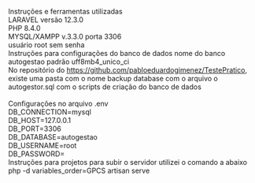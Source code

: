 Instruções e ferramentas utilizadas
<br> LARAVEL versão 12.3.0
<br> PHP 8.4.0
<br> MYSQL/XAMPP v.3.3.0 porta 3306
<br> usuário root sem  senha 
<br>
Instruções para configurações do banco de dados
nome do banco autogestao 
padrão uff8mb4_unico_ci
<br>
No repositório do https://github.com/pabloeduardogimenez/TestePratico,
existe uma pasta com o nome backup database com o arquivo
o autogestor.sql com o  scripts de criação do banco de dados 
<br>
<br> Configurações no arquivo .env 
<br> DB_CONNECTION=mysql
<br> DB_HOST=127.0.0.1
<br> DB_PORT=3306
<br> DB_DATABASE=autogestao
<br> DB_USERNAME=root
<br> DB_PASSWORD=
<br>
Instruções para projetos
para subir o servidor utilizei o comando a abaixo 
php -d variables_order=GPCS artisan serve
